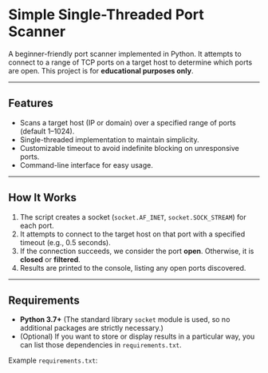 # Simple Single-Threaded Port Scanner

A beginner-friendly port scanner implemented in Python. It attempts to connect to a range of TCP ports on a target host to determine which ports are open. This project is for **educational purposes only**.

---

## Features

- Scans a target host (IP or domain) over a specified range of ports (default 1–1024).
- Single-threaded implementation to maintain simplicity.
- Customizable timeout to avoid indefinite blocking on unresponsive ports.
- Command-line interface for easy usage.

---

## How It Works

1. The script creates a socket (`socket.AF_INET`, `socket.SOCK_STREAM`) for each port.  
2. It attempts to connect to the target host on that port with a specified timeout (e.g., 0.5 seconds).  
3. If the connection succeeds, we consider the port **open**. Otherwise, it is **closed** or **filtered**.  
4. Results are printed to the console, listing any open ports discovered.

---

## Requirements

- **Python 3.7+** (The standard library `socket` module is used, so no additional packages are strictly necessary.)
- (Optional) If you want to store or display results in a particular way, you can list those dependencies in `requirements.txt`.

Example `requirements.txt`:
